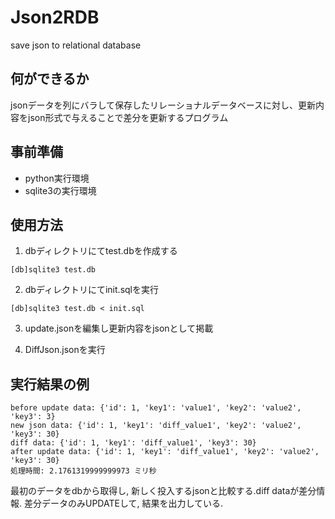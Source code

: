 # Json2RDB
save json to relational database


## 何ができるか
jsonデータを列にバラして保存したリレーショナルデータベースに対し、更新内容をjson形式で与えることで差分を更新するプログラム


## 事前準備

- python実行環境
- sqlite3の実行環境

## 使用方法

1. dbディレクトリにてtest.dbを作成する

```
[db]sqlite3 test.db
```

2. dbディレクトリにてinit.sqlを実行
```
[db]sqlite3 test.db < init.sql
```

3. update.jsonを編集し更新内容をjsonとして掲載

4. DiffJson.jsonを実行

## 実行結果の例

```
before update data: {'id': 1, 'key1': 'value1', 'key2': 'value2', 'key3': 3}
new json data: {'id': 1, 'key1': 'diff_value1', 'key2': 'value2', 'key3': 30}
diff data: {'id': 1, 'key1': 'diff_value1', 'key3': 30}
after update data: {'id': 1, 'key1': 'diff_value1', 'key2': 'value2', 'key3': 30}
処理時間: 2.1761319999999973 ミリ秒
```

最初のデータをdbから取得し, 新しく投入するjsonと比較する.diff dataが差分情報.
差分データのみUPDATEして, 結果を出力している.
